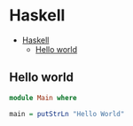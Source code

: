 # Haskell

<!--ts-->
* [Haskell](hasekll.md#haskell)
   * [Hello world](hasekll.md#hello-world)

<!-- Added by: runner, at: Thu Sep 23 08:44:34 UTC 2021 -->

<!--te-->

## Hello world
```haskell
module Main where

main = putStrLn "Hello World"
```
